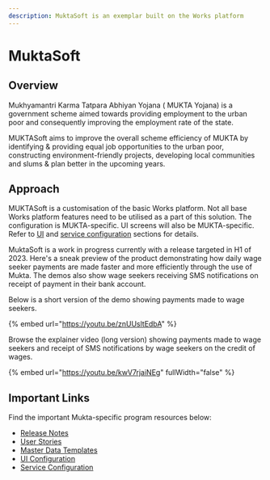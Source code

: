 ```yaml
---
description: MuktaSoft is an exemplar built on the Works platform
---
```


# MuktaSoft

## Overview

Mukhyamantri Karma Tatpara Abhiyan Yojana ( MUKTA Yojana) is a government scheme aimed towards providing employment to the urban poor and consequently improving the employment rate of the state.

MUKTASoft aims to improve the overall scheme efficiency of MUKTA by identifying & providing equal job opportunities to the urban poor, constructing environment-friendly projects, developing local communities and slums & plan better in the upcoming years.

## Approach

MUKTASoft is a customisation of the basic Works platform. Not all base Works platform features need to be utilised as a part of this solution. The configuration is MUKTA-specific. UI screens will also be MUKTA-specific. Refer to [UI](../../platform/configuration/ux-mock-up-screens.md) and [service configuration](configuration/service-configuration/) sections for details.

MuktaSoft is a work in progress currently with a release targeted in H1 of 2023. Here's a sneak preview of the product demonstrating how daily wage seeker payments are made faster and more efficiently through the use of Mukta. The demos also show wage seekers receiving SMS notifications on receipt of payment in their bank account.&#x20;

Below is a short version of the demo showing payments made to wage seekers.

{% embed url="https://youtu.be/znUUsltEdbA" %}

Browse the explainer video (long version) showing payments made to wage seekers and receipt of SMS notifications by wage seekers on the credit of wages.

{% embed url="https://youtu.be/kwV7rjaiNEg" fullWidth="false" %}

## Important Links

Find the important Mukta-specific program resources below:

* [Release Notes](release-notes.md)
* [User Stories](user-stories/)
* [Master Data Templates](configuration/master-data-templates/)
* [UI Configuration](../../platform/configuration/ux-mock-up-screens.md)
* [Service Configuration](configuration/service-configuration/)
